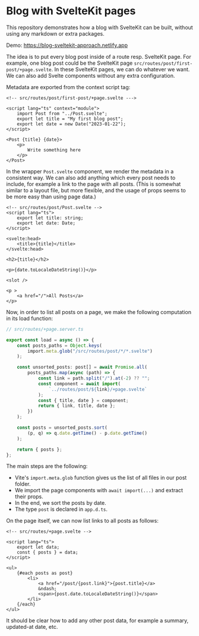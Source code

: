 # Blog with SvelteKit pages

This repository demonstrates how a blog with SvelteKit can be built,
without using any markdown or extra packages.

Demo: https://blog-sveltekit-approach.netlify.app

The idea is to put every blog post inside of a route resp. SvelteKit page. For example, one blog post could be the SvelteKit page `src/routes/post/first-post/+page.svelte`. In these SvelteKit pages, we can do whatever we want. We can also add Svelte components without any extra configuration.

Metadata are exported from the context script tag:

```svelte
<!-- src/routes/post/first-post/+page.svelte --->

<script lang="ts" context="module">
	import Post from "../Post.svelte";
	export let title = "My first blog post";
	export let date = new Date("2023-01-22");
</script>

<Post {title} {date}>
	<p>
		Write something here
	</p>
</Post>
```

In the wrapper `Post.svelte` component, we render the metadata in a consistent way. We can also add anything which every post needs to include, for example a link to the page with all posts. (This is somewhat similar to a layout file, but more flexible, and the usage of props seems to be more easy than using page data.)

```svelte
<!-- src/routes/post/Post.svelte -->
<script lang="ts">
	export let title: string;
	export let date: Date;
</script>

<svelte:head>
	<title>{title}</title>
</svelte:head>

<h2>{title}</h2>

<p>{date.toLocaleDateString()}</p>

<slot />

<p >
	<a href="/">All Posts</a>
</p>
```

Now, in order to list all posts on a page, we make the following computation in its load function:

```typescript
// src/routes/+page.server.ts

export const load = async () => {
	const posts_paths = Object.keys(
		import.meta.glob("/src/routes/post/*/*.svelte")
	);

	const unsorted_posts: post[] = await Promise.all(
		posts_paths.map(async (path) => {
			const link = path.split("/").at(-2) ?? "";
			const component = await import(
				`../routes/post/${link}/+page.svelte`
			);
			const { title, date } = component;
			return { link, title, date };
		})
	);

	const posts = unsorted_posts.sort(
		(p, q) => q.date.getTime() - p.date.getTime()
	);

	return { posts };
};
```

The main steps are the following:

-   Vite's `import.meta.glob` function gives us the list of all files in our post folder.
-   We import the page components with `await import(...)` and extract their props.
-   In the end, we sort the posts by date.
-   The type `post` is declared in `app.d.ts`.

On the page itself, we can now list links to all posts as follows:

```svelte
<!-- src/routes/+page.svelte -->

<script lang="ts">
	export let data;
	const { posts } = data;
</script>

<ul>
	{#each posts as post}
		<li>
			<a href="/post/{post.link}">{post.title}</a>
			&ndash;
			<span>{post.date.toLocaleDateString()}</span>
		</li>
	{/each}
</ul>
```

It should be clear how to add any other post data, for example a summary, updated-at date, etc.

